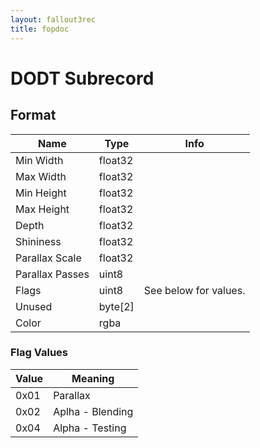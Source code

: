 ```yaml
---
layout: fallout3rec
title: fopdoc
---
```

DODT Subrecord
==========

## Format

Name | Type | Info
-----|------|-----
Min Width | float32 |
Max Width | float32 |
Min Height | float32 |
Max Height | float32 |
Depth | float32 |
Shininess | float32 |
Parallax Scale | float32 |
Parallax Passes | uint8 |
Flags | uint8 | See below for values.
Unused | byte[2] | 
Color | rgba |
 
### Flag Values

Value | Meaning
------|--------
0x01 | Parallax
0x02 | Aplha - Blending
0x04 | Alpha - Testing
